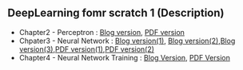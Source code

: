 ## DeepLearning fomr scratch 1 (Description)
- Chapter2 - Perceptron :  <a href='https://bigdata-analyst.tistory.com/243'>Blog version</a>, <a href='https://github.com/winston1214/DeepLearning-from-scratch/blob/master/Chapter2-Perceptron/Chapter2%20-%20Perceptron.pdf'>PDF version</a>
- Chpater3 - Neural Network :
<a href='https://bigdata-analyst.tistory.com/255'>Blog version(1)</a>, <a href='https://bigdata-analyst.tistory.com/256'>Blog version(2)</a>,<a href='https://bigdata-analyst.tistory.com/257'>Blog version(3)</a>,<a href='https://github.com/winston1214/DeepLearning-from-scratch/blob/master/Chapter3-Neural_Network/Chpater3-Neural_Network(1).pdf'>PDF version(1)</a>,<a href='https://github.com/winston1214/DeepLearning-from-scratch/blob/master/Chapter3-Neural_Network/Chapter3-Neural_Network(2).pdf'>PDF version(2)</a>
- Chapter4 - Neural Network Training : <a href='https://bigdata-analyst.tistory.com/260?category=908123'>Blog Version</a>, <a href='https://github.com/winston1214/DeepLearning-from-scratch/blob/master/Chapter4-Training_NN/Chapter4-Neural_Network_Training.pdf'>PDF Version</a>

